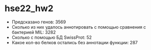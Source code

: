 # hse22_hw2
* Предсказано генов: 3569
* Сколько из них удалось аннотировать с помощью сравнения с бактерией MIL: 3282
* Сколько с помощью БД SwissProt: 52
* Какое кол-во белков остались без аннотации функции: 287
